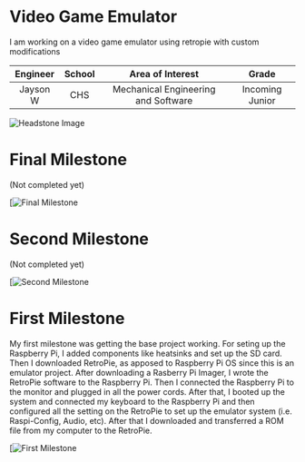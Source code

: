 ﻿# Video Game Emulator
I am working on a video game emulator using retropie with custom modifications

| **Engineer** | **School** | **Area of Interest** | **Grade** |
|:--:|:--:|:--:|:--:|
| Jayson W | CHS | Mechanical Engineering and Software | Incoming Junior

![Headstone Image](https://bluestampengineering.com/wp-content/uploads/2016/05/improve.jpg)
  
# Final Milestone
(Not completed yet)

[![Final Milestone](https://external-content.duckduckgo.com/iu/?u=https%3A%2F%2Fst2.depositphotos.com%2F1054979%2F7093%2Fv%2F950%2Fdepositphotos_70934439-stock-illustration-not-completed-stamp.jpg&f=1&nofb=1)

# Second Milestone
(Not completed yet)

[![Second Milestone](https://external-content.duckduckgo.com/iu/?u=https%3A%2F%2Fst2.depositphotos.com%2F1054979%2F7093%2Fv%2F950%2Fdepositphotos_70934439-stock-illustration-not-completed-stamp.jpg&f=1&nofb=1)
  
# First Milestone

My first milestone was getting the base project working. For seting up the Raspberry Pi, I added components like heatsinks and set up the SD card. Then I downloaded RetroPie, as apposed to Raspberry Pi OS since this is an emulator project. After downloading a Rasberry Pi Imager, I wrote the RetroPie software to the Raspberry Pi. Then I connected the Raspberry Pi to the monitor and plugged in all the power cords. After that, I booted up the system and connected my keyboard to the Raspberry Pi and then configured all the setting on the RetroPie to set up the emulator system (i.e. Raspi-Config, Audio, etc). After that I downloaded and transferred a ROM file from my computer to the RetroPie.

[![First Milestone](https://external-content.duckduckgo.com/iu/?u=https%3A%2F%2Fst2.depositphotos.com%2F1054979%2F7093%2Fv%2F950%2Fdepositphotos_70934439-stock-illustration-not-completed-stamp.jpg&f=1&nofb=1)
